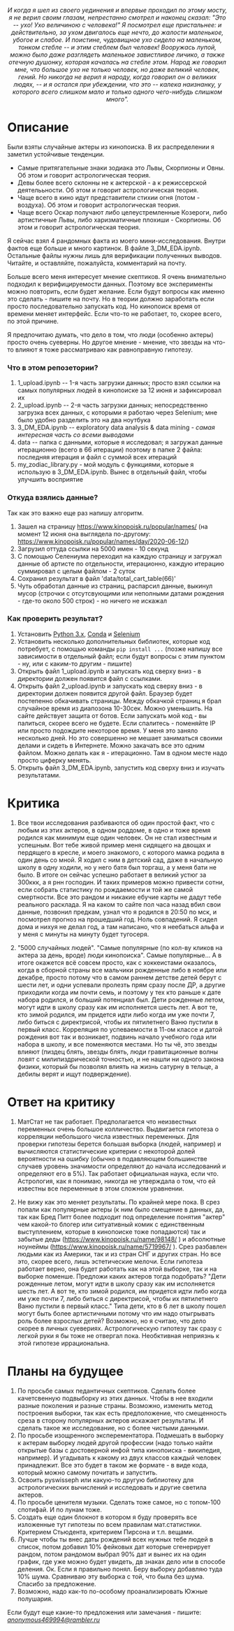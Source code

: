 
*<center>И когда я шел из своего уединения и впервые проходил по этому мосту, я не верил своим глазам, непрестанно смотрел и наконец сказал: "Это -- ухо! Ухо величиною с человека!" Я посмотрел еще пристальнее: и действительно, за ухом двигалось еще нечто, до жалости маленькое, убогое и слабое. И поистине, чудовищное ухо сидело на маленьком, тонком стебле -- и этим стеблем был человек! Вооружась лупой, можно было даже разглядеть маленькое завистливое личико, а также отечную душонку, которая качалась на стебле этом. Народ же говорил мне, что большое ухо не только человек, но даже великий человек, гений. Но никогда не верил я народу, когда говорил он о великих людях, -- и я остался при убеждении, что это -- калека наизнанку, у которого всего слишком мало и только одного чего-нибудь слишком много".</center>*


# Описание
Были взяты случайные актеры из кинопоиска. В их распределении я заметил устойчивые тенденции.

- Самые притягательные знаки зодиака это Львы, Скорпионы и Овны. Об этом и говорит астрологическая теория.
- Девы более всего склонны не к актерской - а к режиссерской деятелььности. Об этом и говорит астрологическая теория.
- Чаще всего в кино идут представители стихии огня (потом - воздуха). Об этом и говорит астрологическая теория.
- Чаще всего Оскар получают либо целеустремленные Козероги, либо артистичные Львы, либо харизматичные плохиши - Скорпионы. Об этом и говорит астрологическая теория.

Я сейчас взял 4 рандомных факта из моего мини-исследования. Внутри фактов еще больше и много картинок. В файле 3_DM_EDA.ipynb. Остальные файлы нужны лишь для верификации полученных выводов. Читайте, и оставляйте, пожалуйста, комментарий на почту.

Больше всего меня интересует мнение скептиков. Я очень внимательно подходил к верифицируемости данных. Поэтому все эксперименты можно повторить, если будет желание. Если будут вопросы как именно это сделать - пишите на почту. Но в теории должно заработать если просто последовательно запускать код. Но кинопоиск время от времени меняет интерфейс. Если что-то не работает, то, скорее всего, по этой причине.

Я предпочитаю думать, что дело в том, что люди (особенно актеры) просто очень суеверны. Но другое мнение - мнение, что звезды на что-то влияют я тоже рассматриваю как равноправную гипотезу.


### Что в этом репозетории?
1. 1_upload.ipynb -- 1-я часть загрузки данных; просто взял ссылки на самых популярных людей в кинопоиске за 12 июня и зафиксировал их
2. 2_upload.ipynb -- 2-я часть загрузки данных; непосредственно загрузка всех данных, с которыми я работаю через Selenium; мне было удобно разделить это на два ноутбука
3. 3_DM_EDA.ipynb -- exploratory data analysis & data mining *- самая интересная часть со всеми выводами*
4. data -- папка с данными, которые я исследовал; я загружал данные итерационно (всего в 66 итерации) поэтому в папке 2 файла: последняя итерация и файл с суммой всех итераций
5. my_zodiac_library.py - мой модуль с функциями, которые я использую в 3_DM_EDA.ipynb. Вынес в отдельный файл, чтобы улучшить восприятие

### Откуда взялись данные?
Так как это важно еще раз напишу алгоритм.
1. Зашел на страницу https://www.kinopoisk.ru/popular/names/ (на момент 12 июня она выглядела по-другому: https://www.kinopoisk.ru/popular/names/day/2020-06-12/)
2. Загрузил оттуда ссылки на 5000 имен - 10 секунд
3. С помощью Селениума переходил на каждую страницу и загружал данные об артисте по отдельности, итерационно, каждую итерацию суммировал с целым файлом - 2 суток
4. Сохранил результат в файл 'data/total_cart_table(66)'
5. Чуть обработал данные из страниц, распарсил данные, выкинул мусор (строчки с отсутсвующими или неполными датами рождения - где-то около 500 строк) - но ничего не искажал

### Как проверить результат?
1. Установить [Python 3.x](https://www.python.org/downloads/), [Conda](https://docs.conda.io/projects/conda/en/latest/user-guide/install/) и [Selenium](https://www.selenium.dev/)
2. Установить несколько дополнительных библиотек, которые код потребует, с помощью команды ```pip install ...``` (позже напишу все зависимости в отдельный файл; если будут вопросы с этим пунктом - ну, или с каким-то другим - пишите)
3. Открыть файл 1_upload.ipynb и запускать код сверху вниз - в директории должен появится файл с ссылками.
4. Открыть файл 2_upload.ipynb и запускать код сверху вниз - в директории должен появится другой файл. Браузер будет постепенно обкачивать страницы. Между обкачкой страниц я брал случайное время из диапозона 10-30сек. Можно уменьшить. На сайте действует защита от ботов. Если запускать мой код - вы палиться, скорее всего не будете. Если спалитесь - поменяйте IP или просто подождите некоторое время. У меня это заняло несколько дней. Но это совершенно не мешает заниматься своими делами и сидеть в Интернете. Можно закачать все это одним файлом. Можно делать как я - итерационно. Там в одном месте надо просто циферку менять.
5. Открыть файл 3_DM_EDA.ipynb, запустить код сверху вниз и изучать результатами.


# Критика
1. Все твои исследования разбиваются об один простой факт, что с любым из этих актеров, в одном роддоме, в одно и тоже время родился как минимум еще один человек. Он не стал известным и успешным. Вот тебе живой пример меня сидящего на двощах и пердящего в кресле, и моего знакомого, с которого мамка родила в один день со мной. Я ходил с ним в детский сад, даже в начальную школу в одну ходили, но у него батя был торгаш, а у меня бати не было. В итоге он сейчас успешно работает в великий устюг за 300ккк, а я рнн господин. И таких примеров можно привести сотни, если собрать статистику по рождаемости и той же самой смертности. Все это рандом и никакие ебучие карты не дадут тебе реального расклада.
Я на каком то сайте пол часа назад вбил свои данные, позвонил предкам, узнал что я родился в 20:50 по мск, и посмотрел прогноз на прошедший год. Ноль совпадений. Я сидел дома и нихуя не делал год, а там написано, что я неебаться альфа и у меня с минуты на минуту будет тугосеря.

2. "5000 случайных людей". "Самые популярные (по кол-ву кликов на актера за день, вроде) люди кинопоиска". Самые популярные... А в итоге окажется всё совсем просто, как с хоккеистами оказалось, когда в сборной страны все мальчики рожденные либо в ноябре или декабре, просто потому что в самом раннем детстве детей берут с шести лет, и одни успевали пролезть прям сразу после ДР, а другие приходили когда им почти семь, и поэтому у тех кто раньше к дате набора родился, и больший потенциал был. Дети рожденные летом, могут идти в школу сразу как им исполняется шесть лет. А вот те, кто зимой родился, им придется идти либо когда им уже почти 7, либо биться с директрисой, чтобы их пятилетнего Ваню пустили в первый класс. Корреляция по успеваемости в 11-ом классе и датой рождения вот так и возникает, подвинь начало учебного года или набора в школу, и все поменяются местами. Но ты чё, это звезды влияют (пиздец блять, звезды блять, люди гравитационные волны ловят с милипиздрической точностью, и не нашли ни одного закона физики, который бы позволял влиять на жизнь сатурну в тельце, а дебилы верят и ищут подверждение).


# Ответ на критику
1. МатСтат не так работает. Предполагается что неизвестных переменных очень большое колличество. Выдвигается гипотеза о корреляции небольшого числа известных переменных. Для проверки гипотезы берется большая выборка (людей, например) и вычисляются статистические критерии с некоторой долей вероятности на ошибку (обычно в подавляющем большинстве случаев уровень значимости определяют до начала исследований и определяют его в 5%). Так работает официальная наука, если что. Астрология, как я понимаю, никогда не утверждала о том, что ей известны все переменные в этом сложном уравнении.

2. Не вижу как это меняет результаты. По крайней мере пока. В срез попали как популярные актеры (к ним было смещение в данных, да, так как Бред Питт более подходит под определение понятия "актер" чем какой-то блогер или ситуативный комик с единственным выступлением, которые в кинопоиске тоже попадаются) так и забытые деды (https://www.kinopoisk.ru/name/98148/ ) и абсолютные ноунеймы (https://www.kinopoisk.ru/name/5719967/ ). Срез разбавлен людьми как из Америки, так и из стран СНГ и других стран. Но все это, скорее всего, лишь эстетические мелочи. Если гипотеза работает верно, она будет работать как на этой выборке, так и на выборке поменше. Предложи каких актеров тогда подобрать? "Дети рожденные летом, могут идти в школу сразу как им исполняется шесть лет. А вот те, кто зимой родился, им придется идти либо когда им уже почти 7, либо биться с директрисой, чтобы их пятилетнего Ваню пустили в первый класс." Типа дети, кто в 6 лет в школу пошел могут быть более артистичными потому что им надо отыгрывать роль более взрослых детей? Возможно, но я считаю, что дело скорее в личных суевериях. Астрологическую гипотезу так сразу с легкой руки я бы тоже не отвергал пока. Необктивная неприязнь к этой гипотезе иррациональна. 

 
# Планы на будущее
1. По просьбе самых педантичных скептиков. Сделать более качетсвенную подвыборку из этих данных. Чтобы в нее входили разные поколения и разные страны. Возможно, изменить метод построения выборки, так как есть предположение, что смещенность среза в сторону популярных актеров искажает результаты. И сделать такое же исследование, но с более чистыми данными. 
2. По просьбе изощренного эксперементатора. Подмешать в выборку к актерам выборку людей другой профессии (надо только найти открытые базы с достоверной инфой типа кинопоиска - википедия, например). И угадывать к какому из двух классов каждый человек принадлежит. Все это будет в таком же формате - в виде кода, который можно самому почитать и запустить. 
3. Освоить pyswisseph или какую-то другую библиотеку для астрологических вычислений и исследовать и другие светила актеров.
4. По просьбе ценителя музыки. Сделать тоже самое, но с топом-100 спотифай. И по лунам тоже.
5. Создать еще один блокнот в котором я буду проверять все изложенные тут гипотезы по всем правилам мат.статистики. Критерием Стьюдента, критерием Пирсона и т.п. вещами.
6. Лучше чтобы ты внес даты рождений всех нужных тебе людей в список, потом добавил 10% фейковых дат которые сгенерирует рандом, потом рандомом выбрал 90% дат и вынес их на один график, где уже можно будет увидеть, дв знаках дело или в способе деления. Ок. Если я правильно понял. Беру выборку добавляю туда 10% шума. Сравниваю эту выборка с той, что была без шума. Спасибо за предложение.
7. Возможно, надо как-то по-особому проанализировать Южные полушария.

Если будут еще какие-то предложения или замечания - пишите: 
*anonymous469994@rambler.ru*
